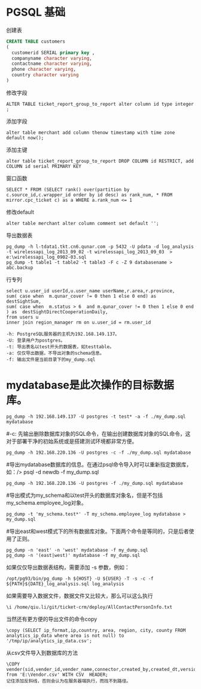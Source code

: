 # PGSQL 基础

创建表
```sql
CREATE TABLE customers 
( 
  customerid SERIAL primary key , 
  companyname character varying, 
  contactname character varying, 
  phone character varying, 
  country character varying 
)
```

修改字段
```
ALTER TABLE ticket_report_group_to_report alter column id type integer ;
```
添加字段
```
alter table merchant add column thenow timestamp with time zone default now();
```
添加主键
```
alter table ticket_report_group_to_report DROP COLUMN id RESTRICT, add COLUMN id serial PRIMARY KEY
```
窗口函数
```
SELECT * FROM (SELECT rank() over(partition by c.source_id,c.wrapper_id order by id desc) as rank_num, * FROM mirror.cpc_ticket c) as a WHERE a.rank_num <= 1
```
修改default
```
alter table merchant alter column comment set default '';
```
导出数据表
```
pg_dump -h l-tdata1.tkt.cn6.qunar.com -p 5432 -U pdata -d log_analysis -t wirelessapi_log_2013_09_02 -t wirelessapi_log_2013_09_03  > e:\wirelessapi_log_0902-03.sql
pg_dump -t table1 -t table2 -t table3 -F c -Z 9 databasename > abc.backup
```
行专列
```
select u.user_id userId,u.user_name userName,r.area,r.province,
sum( case when  m.qunar_cover != 0 then 1 else 0 end) as  destSightSum,
sum( case when  m.status > 6  and m.qunar_cover != 0 then 1 else 0 end ) as  destSightDirectCooperationDaily,
from users u
inner join region_manager rm on u.user_id = rm.user_id
```


```
-h: PostgreSQL服务器的主机为192.168.149.137。
-U: 登录用户为postgres。
-t: 导出表名以test开头的数据表，如testtable。
-a: 仅仅导出数据，不导出对象的schema信息。
-f: 输出文件是当前目录下的my_dump.sql
```
# mydatabase是此次操作的目标数据库。
```
pg_dump -h 192.168.149.137 -U postgres -t test* -a -f ./my_dump.sql mydatabase
```
#-c: 先输出删除数据库对象的SQL命令，在输出创建数据库对象的SQL命令，这对于部署干净的初始系统或是搭建测试环境都非常方便。
```
pg_dump -h 192.168.220.136 -U postgres -c -f ./my_dump.sql mydatabase
```
#导出mydatabase数据库的信息。在通过psql命令导入时可以重新指定数据库，如：/> psql -d newdb -f my_dump.sql
```
pg_dump -h 192.168.220.136 -U postgres -f ./my_dump.sql mydatabase
```
#导出模式为my_schema和以test开头的数据库对象名，但是不包括my_schema.employee_log对象。
```
pg_dump -t 'my_schema.test*' -T my_schema.employee_log mydatabase > my_dump.sql
```
#导出east和west模式下的所有数据库对象。下面两个命令是等同的，只是后者使用了正则。
```
pg_dump -n 'east' -n 'west' mydatabase -f my_dump.sql
pg_dump -n '(east|west)' mydatabase -f my_dump.sql
```


如果仅仅导出数据表结构，需要添加 -s 参数，例如：
```
/opt/pg93/bin/pg_dump -h ${HOST} -U ${USER} -T -s -c -f ${PATH}${DATE}_log_analysis.sql log_analysis
```

如果需要导入数据文件，数据文件又比较大，那么可以这么执行
```
\i /home/qiu.li/git/ticket-crm/deploy/AllContactPersonInfo.txt 
```

当然还有更方便的导出文件的命令copy
```
\copy (SELECT ip_format,ip,country, area, region, city, county FROM analytics_ip_data where area is not null) to '/tmp/ip/analytics_ip_data.csv';
```

从csv文件导入到数据库的方法
```
\COPY vender(sid,vender_id,vender_name,connector,created_by,created_dt,version,del_flg) from 'E:\Vendor.csv' WITH CSV  HEADER;
记住添加反斜线，否则会认为在服务器端执行，而找不到路径。
```

